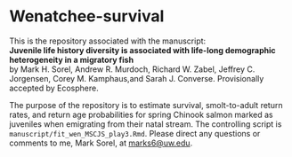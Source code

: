 # Wenatchee-survival
This is the repository associated with the manuscript:   
**Juvenile life history diversity is associated with life-long demographic heterogeneity in a migratory fish**  
by Mark H. Sorel, Andrew R. Murdoch, Richard W. Zabel, Jeffrey C. Jorgensen, Corey M. Kamphaus,and Sarah J. Converse. Provisionally accepted by Ecosphere.

The purpose of the repository is to estimate survival, smolt-to-adult return rates, and return age probabilities for spring Chinook salmon marked as juveniles when emigrating from their natal stream. The controlling script is  `manuscript/fit_wen_MSCJS_play3.Rmd`.
Please direct any questions or comments to me, Mark Sorel, at marks6@uw.edu.
